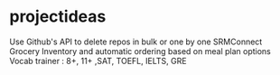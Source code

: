 # projectideas

Use Github's API to delete repos in bulk or one by one
SRMConnect
Grocery Inventory and automatic ordering based on meal plan options
Vocab trainer : 8+, 11+ ,SAT, TOEFL, IELTS, GRE
